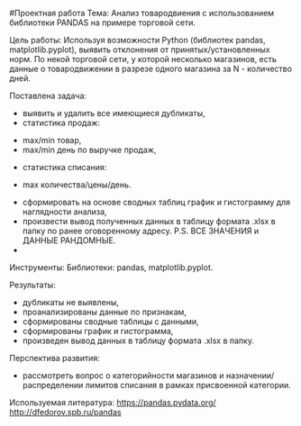 #Проектная работа
Тема: Анализ товародвиения с использованием библиотеки PANDAS на примере торговой сети.

Цель работы: Используя возможности Python (библиотек pandas, matplotlib.pyplot), 
выявить отклонения от принятых/установленных норм.
По некой торговой сети, у которой несколько магазинов, есть данные о товародвижении
в разрезе одного магазина за N - количество дней.

Поставлена задача:
- выявить и удалить все имеющиеся дубликаты,
- статистика продаж:
* max/min товар,
* max/min день по выручке продаж,
- статистика списания:
* max количества/цены/день.
- сформировать на основе сводных таблиц график и гистограмму для наглядности анализа,
- произвести вывод полученных данных в таблицу формата .xlsx в папку по ранее оговоренному адресу.
P.S. ВСЕ ЗНАЧЕНИЯ и ДАННЫЕ РАНДОМНЫЕ.
- 
Инструменты:
Библиотеки: pandas, matplotlib.pyplot.

Результаты:
- дубликаты не выявлены,
- проанализированы данные по признакам,
- сформированы сводные таблицы с данными,
- сформированы график и гистограмма,
- произведен вывод данных в  таблицу формата .xlsx в папку.

Перспектива развития:
- рассмотреть вопрос о категорийности магазинов и назначении/распределении лимитов списания в 
рамках присвоенной категории.


Используемая литература:
https://pandas.pydata.org/
http://dfedorov.spb.ru/pandas
